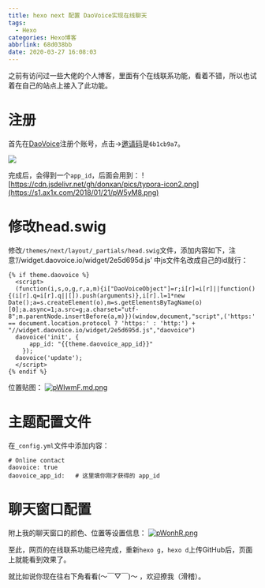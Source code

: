```yaml
---
title: hexo next 配置 DaoVoice实现在线聊天
tags:
  - Hexo
categories: Hexo博客
abbrlink: 68d038bb
date: 2020-03-27 16:08:03
---
```


之前有访问过一些大佬的个人博客，里面有个在线联系功能，看着不错，所以也试着在自己的站点上接入了此功能。

# 注册

首先在[DaoVoice](http://www.daovoice.io/)注册个账号，点击->[邀请码](http://dashboard.daovoice.io/get-started?invite_code=6b1cb9a7)是`6b1cb9a7`。

![](https://cdn.jsdelivr.net/gh/donxan/pics/20200327174211.png)



完成后，会得到一个`app_id`，后面会用到：
![https://cdn.jsdelivr.net/gh/donxan/pics/typora-icon2.png](https://s1.ax1x.com/2018/01/21/pW5yM8.png)

# 修改head.swig

修改`/themes/next/layout/_partials/head.swig`文件，添加内容如下，注意’//widget.daovoice.io/widget/2e5d695d.js’ 中js文件名改成自己的id就行：

```
{% if theme.daovoice %}
  <script>
  (function(i,s,o,g,r,a,m){i["DaoVoiceObject"]=r;i[r]=i[r]||function(){(i[r].q=i[r].q||[]).push(arguments)},i[r].l=1*new Date();a=s.createElement(o),m=s.getElementsByTagName(o)[0];a.async=1;a.src=g;a.charset="utf-8";m.parentNode.insertBefore(a,m)})(window,document,"script",('https:' == document.location.protocol ? 'https:' : 'http:') + "//widget.daovoice.io/widget/2e5d695d.js","daovoice")
  daovoice('init', {
      app_id: "{{theme.daovoice_app_id}}"
    });
  daovoice('update');
  </script>
{% endif %}
```



位置贴图：
[![pWIwmF.md.png](https://s1.ax1x.com/2018/01/21/pWIwmF.md.png)](https://imgchr.com/i/pWIwmF)

# 主题配置文件

在`_config.yml`文件中添加内容：

```
# Online contact
daovoice: true
daovoice_app_id:   # 这里填你刚才获得的 app_id
```



# 聊天窗口配置

附上我的聊天窗口的颜色、位置等设置信息：
[![pWonhR.png](https://s1.ax1x.com/2018/01/21/pWonhR.png)](https://s1.ax1x.com/2018/01/21/pWonhR.png)

至此，网页的在线联系功能已经完成，重新`hexo g`，`hexo d`上传GitHub后，页面上就能看到效果了。

就比如说你现在往右下角看看(～￣▽￣)～ ，欢迎撩我（滑稽）。